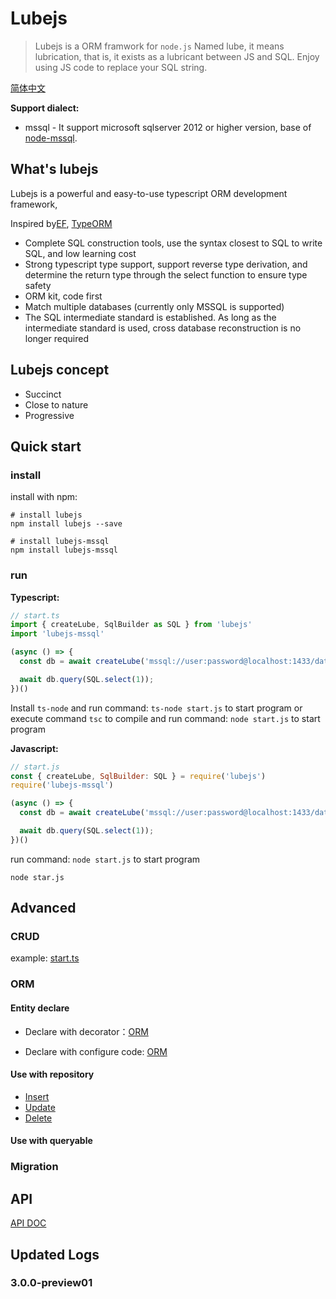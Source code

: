 # Lubejs

> Lubejs is a ORM framwork for `node.js`
> Named lube, it means lubrication, that is, it exists as a lubricant between JS and SQL. Enjoy using JS code to replace your SQL string.

[简体中文](./README_CHS.md)

**Support dialect:**

- mssql - It support microsoft sqlserver 2012 or higher version, base of [node-mssql](https://github.com/tediousjs/node-mssql).

## What's lubejs

Lubejs is a powerful and easy-to-use typescript ORM development framework,

Inspired by[EF](https://github.com/dotnet/efcore), [TypeORM](https://github.com/typeorm/typeorm)

- Complete SQL construction tools, use the syntax closest to SQL to write SQL, and low learning cost
- Strong typescript type support, support reverse type derivation, and determine the return type through the select function to ensure type safety
- ORM kit, code first
- Match multiple databases (currently only MSSQL is supported)
- The SQL intermediate standard is established. As long as the intermediate standard is used, cross database reconstruction is no longer required

## Lubejs concept

- Succinct
- Close to nature
- Progressive

## Quick start

### install

install with npm:

```shell
# install lubejs
npm install lubejs --save

# install lubejs-mssql
npm install lubejs-mssql
```

### run

**Typescript:**

```ts
// start.ts
import { createLube, SqlBuilder as SQL } from 'lubejs'
import 'lubejs-mssql'

(async () => {
  const db = await createLube('mssql://user:password@localhost:1433/database');

  await db.query(SQL.select(1));
})()

```

Install `ts-node` and run command: `ts-node start.js` to start program
or execute command `tsc` to compile and run command: `node start.js` to start program

**Javascript:**

```js
// start.js
const { createLube, SqlBuilder: SQL } = require('lubejs')
require('lubejs-mssql')

(async () => {
  const db = await createLube('mssql://user:password@localhost:1433/database');

  await db.query(SQL.select(1));
})()

```

run command: `node start.js` to start program

```base
node star.js

```

## Advanced

### CRUD

example: [start.ts](https://github.com/jovercao/lubejs-tester/blob/master/start.ts)

### ORM

#### Entity declare

- Declare with decorator：[ORM](https://github.com/jovercao/lubejs-tester/blob/master/orm-decorator/index.ts)

- Declare with configure code: [ORM](https://github.com/jovercao/lubejs-tester/blob/master/orm-configure.ts)

#### Use with repository

- [Insert](https://github.com/jovercao/lubejs-tester/blob/master/tests/repository/insert.test.ts)
- [Update](https://github.com/jovercao/lubejs-tester/blob/master/tests/repository/update.test.ts)
- [Delete](https://github.com/jovercao/lubejs-tester/blob/master/tests/repository/delete.test.ts)

#### Use with queryable

### Migration



## API

[API DOC](./doc/globals.md)

## Updated Logs

### 3.0.0-preview01


